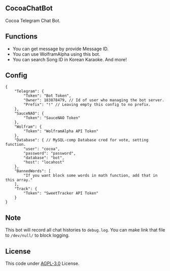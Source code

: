 ## CocoaChatBot
Cocoa Telegram Chat Bot.

## Functions
* You can get message by provide Message ID.
* You can use WolframAlpha using this bot.
* You can search Song ID in Korean Karaoke.
And more!

## Config
```jsonc
{
	"Telegram": {
		"Token": "Bot Token",
		"Owner": 183878479, // Id of user who managing the bot server.
		"Prefix": "!" // Leaving empty this config to no prefix.
	},
	"SauceNAO": {
		"Token": "SauceNAO Token"
	},
	"Wolfram": {
		"Token": "WolframAlpha API Token"
	},
	"Database": { // MySQL-comp Database cred for vote, setting function.
		"user": "cocoa",
		"password": "password",
		"database": "bot",
		"host": "locahost"
	},
	"BannedWords": [
		"If you want block some words in math function, add that in this array."
	],
	"Track": {
		"Token": "SweetTracker API Token"
	}
}
```

## Note
This bot will record all chat histories to `debug.log`. You can make link that file to `/dev/null/` to block logging.

## License
This code under [AGPL-3.0](/LICENSE) License.
